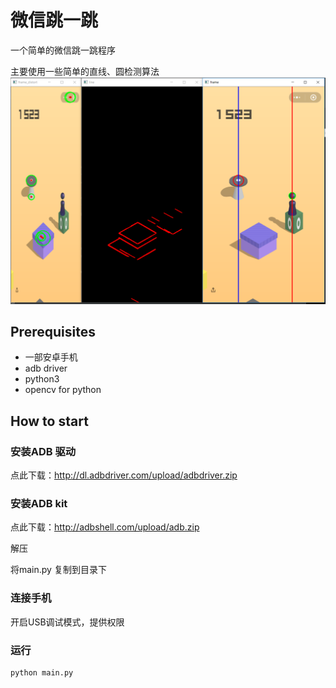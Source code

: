 # 微信跳一跳

一个简单的微信跳一跳程序

主要使用一些简单的直线、圆检测算法
![](show.png)

## Prerequisites
- 一部安卓手机
- adb driver
- python3
- opencv for python

## How to start
### 安装ADB 驱动
点此下载：http://dl.adbdriver.com/upload/adbdriver.zip

### 安装ADB kit
点此下载：http://adbshell.com/upload/adb.zip

解压

将main.py 复制到目录下

### 连接手机
开启USB调试模式，提供权限

### 运行
```bash
python main.py
```